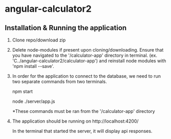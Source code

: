 # angular-calculator2

## Installation & Running the application

1. Clone repo/download zip
2. Delete node-modules if present upon cloning/downloading. Ensure that you have navigated to the '/calculator-app' directory in terminal. (ex. 'C../angular-calculator2/calculator-app') and reinstall node modules with 'npm install --save'.
3. In order for the application to connect to the database, we need to run two separate commands from two terminals.

    npm start

    node ./server/app.js

    *These commands must be ran from the '/calculator-app' directory

4. The application should be running on http://localhost:4200/ 

    In the terminal that started the server, it will display api responses.